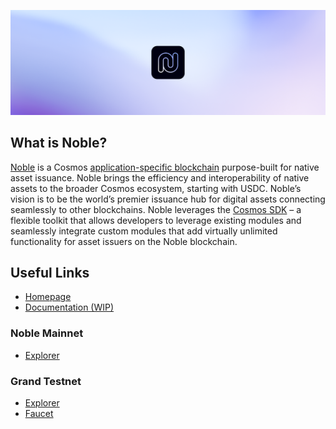 ![](../assets/banner.png)

## What is Noble?

[Noble](https://nobleassets.xyz) is a Cosmos [application-specific blockchain](https://docs.cosmos.network/main/intro/why-app-specific) purpose-built for native asset issuance. Noble brings the efficiency and interoperability of native assets to the broader Cosmos ecosystem, starting with USDC. Noble’s vision is to be the world’s premier issuance hub for digital assets connecting seamlessly to other blockchains. Noble leverages the [Cosmos SDK](https://docs.cosmos.network/main/intro/overview) – a flexible toolkit that allows developers to leverage existing modules and seamlessly integrate custom modules that add virtually unlimited functionality for asset issuers on the Noble blockchain.

## Useful Links

- [Homepage](https://nobleassets.xyz)
- [Documentation (WIP)](https://docs.nobleassets.xyz)

### Noble Mainnet

- [Explorer](https://mintscan.io/noble)

### Grand Testnet

- [Explorer](https://testnet.mintscan.io/noble-testnet)
- [Faucet](http://faucet.testnet.noble.strange.love)
